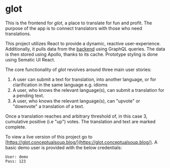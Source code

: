 # glot

This is the frontend for _glot_, a place to translate for fun and profit. The purpose of the app is to connect translators with those who need translations.

This project utilizes React to provide a dynamic, reactive user-experience. Additionally, it pulls data from the [backend](https://github.com/m4thayus/glot-backend) using GraphQL queries. The data is then stored using Apollo, thanks to its cache. Prototype styling is done using Sematic UI React.

The core functionality of _glot_ revolves around three main user stories:
1. A user can submit a text for translation, into another language, or for clarification in the same language e.g. idioms
2. A user, who knows the relevant language(s), can submit a translation for a pending text.
3. A user, who knows the relevant language(s), can "upvote" or "downvote" a translation of a text.

Once a translation reaches and arbitrary threshold of, in this case 3, cumulative positive (i.e "up") votes. The translation and text are marked complete.

To view a live version of this project go to [https://glot.conceptualsoup.blog/](https://glot.conceptualsoup.blog/). A basic demo user is provided with the below credentials:

    User: demo
    Pass: 123
